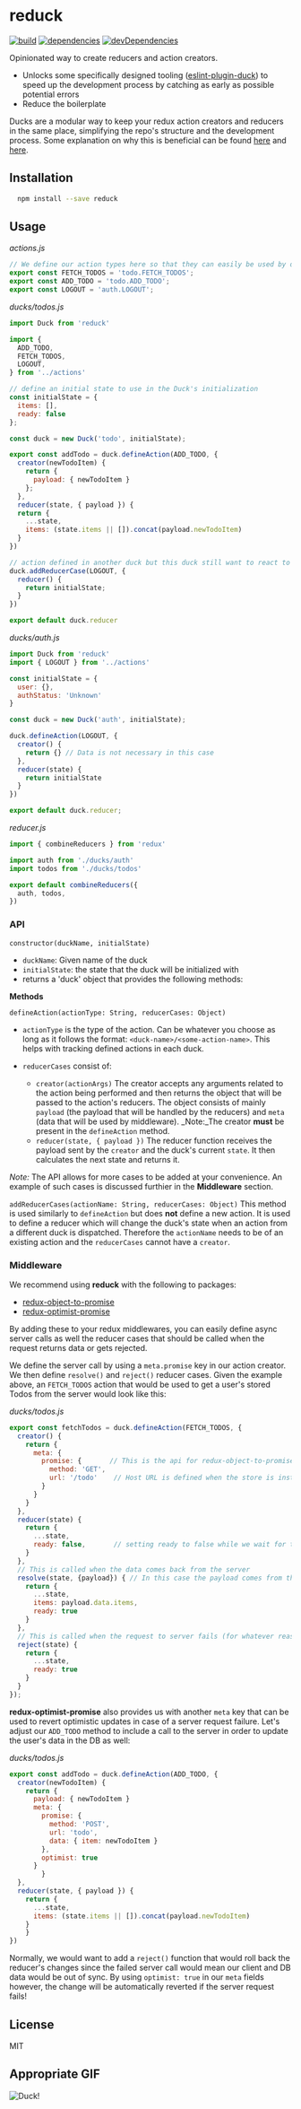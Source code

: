 # reduck

[![build](https://travis-ci.org/enkidevs/reduck.svg)](https://travis-ci.org/enkidevs/reduck)
[![dependencies](https://david-dm.org/enkidevs/reduck.svg)](https://david-dm.org/enkidevs/reduck)
[![devDependencies](https://david-dm.org/enkidevs/reduck/dev-status.svg)](https://david-dm.org/enkidevs/reduck#info=devDependencies)

Opinionated way to create reducers and action creators.

  * Unlocks some specifically designed tooling ([eslint-plugin-duck](https://github.com/enkidevs/eslint-plugin-duck)) to speed up the development process by catching as early as possible potential errors
  * Reduce the boilerplate

Ducks are a modular way to keep your redux action creators and reducers in the same place, simplifying the repo's structure and the development process. Some explanation on why this is beneficial can be found [here](https://github.com/erikras/ducks-modular-redux) and [here](https://medium.freecodecamp.com/scaling-your-redux-app-with-ducks-6115955638be).

## Installation

```bash
  npm install --save reduck
```

## Usage

*actions.js*
```js
// We define our action types here so that they can easily be used by different ducks
export const FETCH_TODOS = 'todo.FETCH_TODOS';
export const ADD_TODO = 'todo.ADD_TODO';
export const LOGOUT = 'auth.LOGOUT';
```

*ducks/todos.js*
```js
import Duck from 'reduck'

import {
  ADD_TODO,
  FETCH_TODOS,
  LOGOUT,
} from '../actions'

// define an initial state to use in the Duck's initialization
const initialState = {
  items: [],
  ready: false
};

const duck = new Duck('todo', initialState);

export const addTodo = duck.defineAction(ADD_TODO, {
  creator(newTodoItem) {
    return {
      payload: { newTodoItem }
    };
  },
  reducer(state, { payload }) {
  return {
    ...state,
    items: (state.items || []).concat(payload.newTodoItem)
  }
})

// action defined in another duck but this duck still want to react to it
duck.addReducerCase(LOGOUT, {
  reducer() {
    return initialState;
  }
})

export default duck.reducer
```

*ducks/auth.js*
```js
import Duck from 'reduck'
import { LOGOUT } from '../actions'

const initialState = {
  user: {},
  authStatus: 'Unknown'
}

const duck = new Duck('auth', initialState);

duck.defineAction(LOGOUT, {
  creator() {
    return {} // Data is not necessary in this case
  },
  reducer(state) {
    return initialState
  }
})

export default duck.reducer;
```

*reducer.js*
```js
import { combineReducers } from 'redux'

import auth from './ducks/auth'
import todos from './ducks/todos'

export default combineReducers({
  auth, todos,
})
```

### API

`constructor(duckName, initialState)`
- `duckName`: Given name of the duck
- `initialState`: the state that the duck will be initialized with
- returns a 'duck' object that provides the following methods:

**Methods**

`defineAction(actionType: String, reducerCases: Object)`
- `actionType` is the type of the action. Can be whatever you choose as long as it follows the format: `<duck-name>/<some-action-name>`.
This helps with tracking defined actions in each duck.

- `reducerCases` consist of:
  * `creator(actionArgs)`
  The creator accepts any arguments related to the action being performed and then returns the object that will be passed to the action's reducers. The object consists of mainly `payload` (the payload that will be handled by the reducers) and `meta` (data that will be used by middleware).
  _Note:_The creator **must** be present in the `defineAction` method.
  * `reducer(state, { payload })`
  The reducer function receives the payload sent by the `creator` and the duck's current `state`. It then calculates the next state and returns it.

_Note:_ The API allows for more cases to be added at your convenience. An example of such cases is discussed furthier in the **Middleware** section.

`addReducerCases(actionName: String, reducerCases: Object)`
This method is used similarly to `defineAction` but does **not** define a new action. It is used to define a reducer which will change the duck's state when an action from a different duck is dispatched. Therefore the `actionName` needs to be of an existing action and the `reducerCases` cannot have a `creator`.

### Middleware
We recommend using **reduck** with the following to packages:
- [redux-object-to-promise](https://github.com/mathieudutour/redux-object-to-promise)
- [redux-optimist-promise](https://github.com/mathieudutour/redux-optimist-promise)

By adding these to your redux middlewares, you can easily define async server calls as well the reducer cases that should be called when the request returns data or gets rejected.

We define the server call by using a `meta.promise` key in our action creator. We then define `resolve()` and `reject()` reducer cases.
Given the example above, an `FETCH_TODOS` action that would be used to get a user's stored Todos from the server would look like this:

*ducks/todos.js*
```js
export const fetchTodos = duck.defineAction(FETCH_TODOS, {
  creator() {
    return {
      meta: {
        promise: {       // This is the api for redux-object-to-promise
          method: 'GET',
          url: '/todo'    // Host URL is defined when the store is instantiated so we can use just relative URLs here
        }
      }
    }
  },
  reducer(state) {
    return {
      ...state,
      ready: false,       // setting ready to false while we wait for the network response
    }
  },
  // This is called when the data comes back from the server
  resolve(state, {payload}) { // In this case the payload comes from the server, not from the action creator
    return {
      ...state,
      items: payload.data.items,
      ready: true
    }
  },
  // This is called when the request to server fails (for whatever reason)
  reject(state) {
    return {
      ...state,
      ready: true
    }
  }
});
```

**redux-optimist-promise** also provides us with another `meta` key that can be used to revert optimistic updates in case of a server request failure.
Let's adjust our `ADD_TODO` method to include a call to the server in order to update the user's data in the DB as well:

*ducks/todos.js*
```js
export const addTodo = duck.defineAction(ADD_TODO, {
  creator(newTodoItem) {
    return {
      payload: { newTodoItem }
      meta: {
        promise: {
          method: 'POST',
          url: 'todo',
          data: { item: newTodoItem }
        },
        optimist: true
      }
		}
  },
  reducer(state, { payload }) {
    return {
      ...state,
      items: (state.items || []).concat(payload.newTodoItem)
    }
	}
})
```
Normally, we would want to add a `reject()` function that would roll back the reducer's changes since the failed server call would mean our client and DB data would be out of sync. By using `optimist: true` in our `meta` fields however, the change will be automatically reverted if the server request fails!

## License

  MIT
  
## Appropriate GIF
![Duck!](https://media2.giphy.com/media/ruhPcuDNmS12M/giphy.gif)
